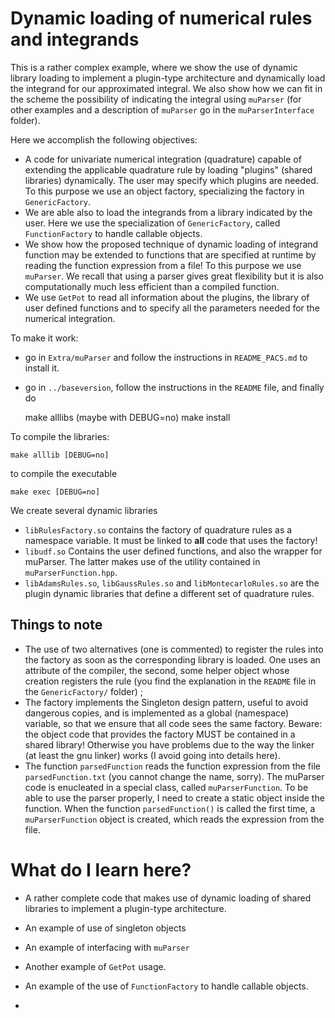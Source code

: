 # Dynamic loading of numerical rules and integrands #


This is a rather complex example, where we show the use of dynamic library loading to implement a plugin-type architecture and
dynamically load the integrand for our approximated integral. We also show how we can fit in the scheme the possibility of indicating the integral using `muParser` (for other examples and a description of `muParser` go in the `muParserInterface` folder).

Here we accomplish the following objectives:
- A code for univariate numerical integration (quadrature) capable of extending the applicable quadrature rule by loading "plugins" (shared libraries) dynamically. The user may specify which plugins are needed. To this purpose we use an object factory, specializing the factory in `GenericFactory`.
- We are able also to load the integrands from a library indicated by the user. Here we use the specialization of `GenericFactory`, called `FunctionFactory` to handle callable objects.
- We show how the proposed technique of dynamic loading of integrand function may be extended to functions that are specified at runtime by reading the function expression from a file! To this purpose we use `muParser`. We recall that using a parser gives great flexibility but it is also computationally much less efficient than a compiled function.
- We use `GetPot` to read all information about the plugins, the library of user defined functions and to specify all the parameters
needed for the numerical integration.

To make it work:

* go in `Extra/muParser` and follow the instructions in `README_PACS.md` to install it.

* go in `../baseversion`, follow the instructions in the `README` file, and finally do

    make alllibs (maybe with DEBUG=no)
    make install

To compile the libraries:

    make alllib [DEBUG=no]

to compile the executable

    make exec [DEBUG=no]

We create several dynamic libraries

- `libRulesFactory.so` contains the factory of quadrature rules as a namespace variable. It must be linked to **all** code that uses the factory!
- `libudf.so` Contains the user defined functions, and also the wrapper for muParser. The latter makes use of the utility contained in `muParserFunction.hpp`.
- `libAdamsRules.so`, `libGaussRules.so` and `libMontecarloRules.so` are the plugin dynamic libraries that define a different set of quadrature rules.


## Things to note ##
- The use of two alternatives (one is commented) to register the rules into the factory as soon as the corresponding library is loaded. One uses an attribute of the compiler, the second, some helper object whose creation registers the rule (you find the explanation in the `README` file in the `GenericFactory/` folder) ;
- The factory implements the Singleton design pattern, useful to avoid dangerous copies, and is implemented as a global (namespace) variable, so that we ensure that all code sees the same factory. Beware: the object code that provides the factory MUST be contained in a shared library! Otherwise you have problems due to the way the linker (at least the gnu linker) works (I avoid going into details here).
- The function `parsedFunction` reads the function expression from the file `parsedFunction.txt` (you cannot change the name, sorry). The muParser code is enucleated in a special class, called `muParserFunction`. To be able to use the parser properly, I need to create a static object inside the function. When the function `parsedFunction()` is called the first time, a `muParserFunction` object is created, which reads the expression from the file. 

# What do I learn here? #
- A rather complete code that makes use of dynamic loading of shared libraries to implement a plugin-type architecture.
- An example of use of singleton objects
- An example of interfacing with `muParser`
- Another example of `GetPot` usage.
- An example of the use of `FunctionFactory` to handle callable objects.

 
- 




